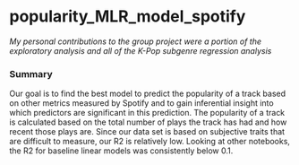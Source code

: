 # popularity_MLR_model_spotify

*My personal contributions to the group project were a portion of the exploratory analysis and all of the K-Pop subgenre regression analysis*
### Summary
Our goal is to find the best model to predict the popularity of a track based on other metrics measured by Spotify and to gain inferential insight into which predictors are significant in this prediction. The popularity of a track is calculated based on the total number of plays the track has had and how recent those plays are. Since our data set is based on subjective traits that are difficult to measure, our R2 is relatively low. Looking at other notebooks, the R2 for baseline linear models was consistently below 0.1. 


